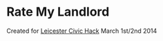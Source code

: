 # Rate My Landlord

Created for [Leicester Civic Hack](http://www.civichack.org.uk/) March 1st/2nd 2014
